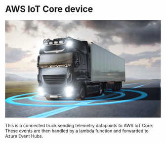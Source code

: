 # AWS IoT Core device

![](truck.webp)

This is a connected truck sending telemetry datapoints to AWS IoT Core.
These events are then handled by a lambda function and forwarded to Azure Event Hubs.